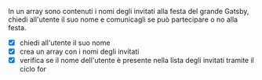 In un array sono contenuti i nomi degli invitati alla festa del grande
Gatsby, chiedi all'utente il suo nome e comunicagli se può partecipare o
no alla festa.


- [x] chiedi all'utente il suo nome
- [x] crea un array con i nomi degli invitati
- [x] verifica se il nome dell'utente è presente nella lista degli invitati tramite il ciclo for